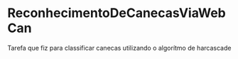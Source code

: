 # ReconhecimentoDeCanecasViaWebCan
Tarefa que fiz para classificar canecas utilizando o algorítmo de harcascade

